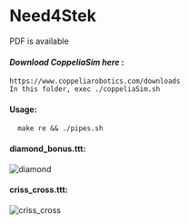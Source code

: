 # Need4Stek

PDF is available

#### _Download CoppeliaSim here_ :
    https://www.coppeliarobotics.com/downloads
    In this folder, exec ./coppeliaSim.sh

#### Usage:
      make re && ./pipes.sh

#### diamond_bonus.ttt:


![diamond](https://user-images.githubusercontent.com/65111947/82325880-3c323680-99dc-11ea-8039-fd3267d78051.gif)

#### criss_cross.ttt:


![criss_cross](https://user-images.githubusercontent.com/65111947/82326453-23765080-99dd-11ea-8635-1a0cc2cd9195.gif)
